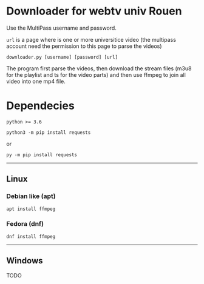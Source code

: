 # Downloader for webtv univ Rouen


Use the MultiPass username and password.

`url` is a page where is one or more universitice video (the multipass account need the permission to this page to parse the videos)

`downloader.py [username] [password] [url]`

The program first parse the videos, then download the stream files (m3u8 for the playlist and ts for the video parts) and then use ffmpeg to join all video into one mp4 file.


# Dependecies


`python >= 3.6`

`python3 -m pip install requests`

or

`py -m pip install requests`

---

## Linux

### Debian like (apt)

`apt install ffmpeg`

### Fedora (dnf)

`dnf install ffmpeg`

---

## Windows

TODO
